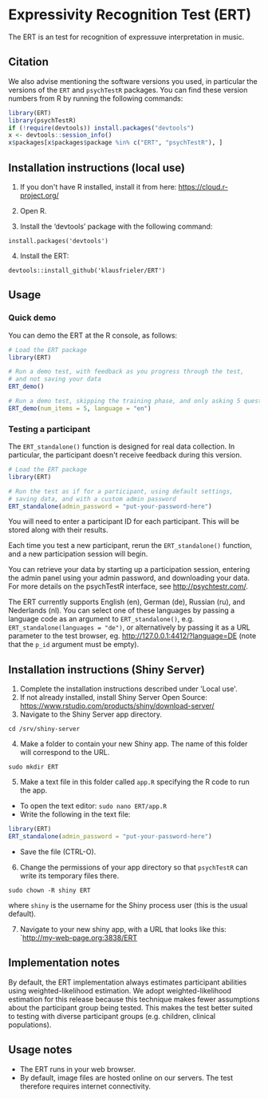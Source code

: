 # Expressivity Recognition Test (ERT)


The ERT is an  test for recognition of expressuve interpretation in music.


## Citation

We also advise mentioning the software versions you used,
in particular the versions of the `ERT` and `psychTestR` packages.
You can find these version numbers from R by running the following commands:

``` r
library(ERT)
library(psychTestR)
if (!require(devtools)) install.packages("devtools")
x <- devtools::session_info()
x$packages[x$packages$package %in% c("ERT", "psychTestR"), ]
```

## Installation instructions (local use)

1. If you don't have R installed, install it from here: https://cloud.r-project.org/

2. Open R.

3. Install the ‘devtools’ package with the following command:

`install.packages('devtools')`

4. Install the ERT:

`devtools::install_github('klausfrieler/ERT')`

## Usage

### Quick demo 

You can demo the ERT at the R console, as follows:

``` r
# Load the ERT package
library(ERT)

# Run a demo test, with feedback as you progress through the test,
# and not saving your data
ERT_demo()

# Run a demo test, skipping the training phase, and only asking 5 questions, as well a changing the language
ERT_demo(num_items = 5, language = "en")
```

### Testing a participant

The `ERT_standalone()` function is designed for real data collection.
In particular, the participant doesn't receive feedback during this version.

``` r
# Load the ERT package
library(ERT)

# Run the test as if for a participant, using default settings,
# saving data, and with a custom admin password
ERT_standalone(admin_password = "put-your-password-here")
```

You will need to enter a participant ID for each participant.
This will be stored along with their results.

Each time you test a new participant,
rerun the `ERT_standalone()` function,
and a new participation session will begin.

You can retrieve your data by starting up a participation session,
entering the admin panel using your admin password,
and downloading your data.
For more details on the psychTestR interface, 
see http://psychtestr.com/.

The ERT currently supports English (en), German (de), Russian (ru), and Nederlands (nl).
You can select one of these languages by passing a language code as 
an argument to `ERT_standalone()`, e.g. `ERT_standalone(languages = "de")`,
or alternatively by passing it as a URL parameter to the test browser,
eg. http://127.0.0.1:4412/?language=DE (note that the `p_id` argument must be empty).

## Installation instructions (Shiny Server)

1. Complete the installation instructions described under 'Local use'.
2. If not already installed, install Shiny Server Open Source:
https://www.rstudio.com/products/shiny/download-server/
3. Navigate to the Shiny Server app directory.

`cd /srv/shiny-server`

4. Make a folder to contain your new Shiny app.
The name of this folder will correspond to the URL.

`sudo mkdir ERT`

5. Make a text file in this folder called `app.R`
specifying the R code to run the app.

- To open the text editor: `sudo nano ERT/app.R`
- Write the following in the text file:

``` r
library(ERT)
ERT_standalone(admin_password = "put-your-password-here")
```

- Save the file (CTRL-O).

6. Change the permissions of your app directory so that `psychTestR`
can write its temporary files there.

`sudo chown -R shiny ERT`

where `shiny` is the username for the Shiny process user
(this is the usual default).

7. Navigate to your new shiny app, with a URL that looks like this:
`http://my-web-page.org:3838/ERT

## Implementation notes

By default, the ERT  implementation always estimates participant abilities
using weighted-likelihood estimation.
We adopt weighted-likelihood estimation for this release 
because this technique makes fewer assumptions about the participant group being tested.
This makes the test better suited to testing with diverse participant groups
(e.g. children, clinical populations).

## Usage notes

- The ERT runs in your web browser.
- By default, image files are hosted online on our servers.
The test therefore requires internet connectivity.
